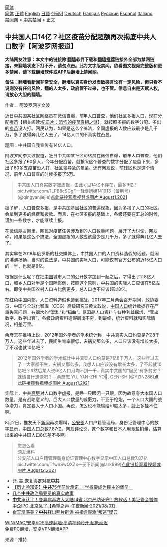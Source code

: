  <!-- 面包屑导航 --> <div class="breadcrumb"><!-- GTranslate: https://gtranslate.io/ -->  <div class="switcher notranslate">  <div class="selected">  <a href="#" onclick="return false;"> 简体</a>  </div>  <div class="option">  <a href="https://www.bannedbook.org" onclick="doGTranslate('zh-CN|zh-CN');jQuery('div.switcher div.selected a').html(jQuery(this).html());return false;" title="简体中文" class="nturl selected"> 简体</a>  <a href="https://www.bannedbook.org/zh-tw/" onclick="doGTranslate('zh-CN|zh-TW');jQuery('div.switcher div.selected a').html(jQuery(this).html());return false;" title="繁體中文" class="nturl"> 正體</a>  <a href="https://www.bannedbook.org/en/" onclick="doGTranslate('zh-CN|en');jQuery('div.switcher div.selected a').html(jQuery(this).html());return false;" title="English" class="nturl"> English</a>  <a href="https://www.bannedbook.org/ja/" onclick="doGTranslate('zh-CN|ja');jQuery('div.switcher div.selected a').html(jQuery(this).html());return false;" title="日本語" class="nturl"> 日語</a>  <a href="https://www.bannedbook.org/ko/" onclick="doGTranslate('zh-CN|ko');jQuery('div.switcher div.selected a').html(jQuery(this).html());return false;" title="한국어" class="nturl"> 한국어</a>  <a href="https://www.bannedbook.org/de/" onclick="doGTranslate('zh-CN|de');jQuery('div.switcher div.selected a').html(jQuery(this).html());return false;" title="Deutsch" class="nturl"> Deutsch</a>  <a href="https://www.bannedbook.org/fr/" onclick="doGTranslate('zh-CN|fr');jQuery('div.switcher div.selected a').html(jQuery(this).html());return false;" title="Français" class="nturl"> Français</a>  <a href="https://www.bannedbook.org/ru/" onclick="doGTranslate('zh-CN|ru');jQuery('div.switcher div.selected a').html(jQuery(this).html());return false;" title="Русский" class="nturl"> Русский</a>  <a href="https://www.bannedbook.org/es/" onclick="doGTranslate('zh-CN|es');jQuery('div.switcher div.selected a').html(jQuery(this).html());return false;" title="Español" class="nturl"> Español</a>  <a href="https://www.bannedbook.org/it/" onclick="doGTranslate('zh-CN|it');jQuery('div.switcher div.selected a').html(jQuery(this).html());return false;" title="Italiano" class="nturl"> Italiano</a>  </div>  </div>      <div class='breadcrumb-sub'><!-- Breadcrumb NavXT 6.3.0 --> <a href="https://www.bannedbook.org/" class="home">禁闻网</a> &gt; <a href="https://www.bannedbook.org/bnews/cbnews/" class="category">中共禁闻</a> &gt; 正文</div></div><h2>中共国人口14亿？社区疫苗分配超额再次揭底中共人口数字【阿波罗网报道】</h2> <p class="notice"><b>大陆网友注意：本文中的链接除 <a href="https://github.com/bannedbook/fanqiang" >翻墙</a>软件下载和<a href="https://github.com/killgcd/justmysocks/blob/master/README.md">翻墙推荐</a>链接外全部为禁网链接，未翻墙状态下打不开，请勿点击。此为文字版禁闻，欲看图文视频完整版和更多禁闻，请下载<a href="https://github.com/bannedbook/fanqiang">翻墙软件或APP</a>后翻墙上禁闻网。</p><p>备注：翻墙看新闻非常安全，翻墙以真实身份发表敏感言论有一定风险，但只看不说则没有任何风险，翻的人太多，政府管不过来，也不管。信息自由是天赋人权，请放心大胆的翻墙。</b></p>  <div class="entry"> <p>作者： 阿波罗网李文波</p> <p id="summary">近日<a href="https://www.bannedbook.org/bnews/tag/%e4%b8%ad%e5%85%b1/" class="st_tag internal_tag" rel="tag" title="标签 中共 下的日志">中共</a>国某社区网络员在微信自爆，前年<a href="https://www.bannedbook.org/bnews/tag/%E4%BA%BA%E5%8F%A3%E6%99%AE%E6%9F%A5/" class="st_tag internal_tag" rel="tag" title="标签 人口普查 下的日志">人口普查</a>，他们社区多报人口，现在分配<span class='wp_keywordlink'><a href="https://www.bannedbook.org/bnews/tculture/20160630/551027.html" title="疫苗" target="_blank">疫苗</a></span>【相关阅读:<a href='https://www.bannedbook.org/bnews/topimagenews/20180408/925060.html' target='_blank'>纪录片：恐怖的疫苗真相之谜</a>】，就按照多报的数字分配。多出的<a href="https://www.bannedbook.org/bnews/tag/%e7%96%ab%e8%8b%97/" class="st_tag internal_tag" rel="tag" title="标签 疫苗 下的日志">疫苗</a>没人打。网民认为，如果是这么个搞法，全国虚报的人数应该最少是几千万，多了就得奔几亿人去了。14亿人口的不真实性凸显。</p> <p id="conimg">题图：中共国自我宣传有14亿人口。</p> <p>阿波罗网李文波报道，近日中共国某社区网络员在微信自爆，前年人口普查，他们社区多报了60多人，今年分配疫苗，就按照这个普查的数字分配了疫苗下来，多出了60多支疫苗没人打，社区领导急的晕菜。还有网友说，前锋区也是这个情况，前年人口普查的时候多报了5万。</p>  <blockquote><p>中共国人口真实数字被虚报，由此可见14亿不存在，最多9亿！pic.twitter.com/1LPB8cSCgF—轻烟姐姐141913（备用号）(@qingyanjiejie)<a href="https://twitter.com/qingyanjiejie/status/1421736511448313865?ref_src=twsrc%5Etfw">点此链接观看视频或图片 August1,2021</a></p></blockquote> <p>据了解，人口普查多报，是中共国基层社区的普遍现象，因为多报了人口的社区，会拿到更多的经费和拨款。而且，在社区多报的基础上，各级还要在汇总的时候，谎加一些数字，才能继续上报。</p> <p>在微信朋友圈里，网民对疫苗任务涉及到的<a href="https://www.bannedbook.org/bnews/tag/%E4%BA%BA%E5%8F%A3%E6%95%B0%E9%87%8F/" class="st_tag internal_tag" rel="tag" title="标签 人口数量 下的日志">人口数量</a>问题，展开了大讨论，网友称，如果是这么个搞法，全国虚报的人数应该最少是几千万，多了就得奔几亿人去了。</p> <p>其实早在2018年俄罗斯的社交媒体上，中共国人口的人口资料造假的话题，就闹的沸沸扬扬，当时的说法是，中共国的实际人口，可能仅有官方公布的近15亿人口的一半，也就是8亿。</p>  <p>根据是什么呢？在把<span class='wp_keywordlink_affiliate'><a href="https://www.bannedbook.org/" title="中国" target="_blank">中国</a></span>城市人口的公开数字加到一起之后，才得出了2.8亿人口，城乡人口对半是个国际惯例，按照这个原则，中共国的实际人口应该在5亿左右。即使中共国农村人口占比例更多，总人口也不应该超过8亿。</p> <p>在红色<a href="https://www.bannedbook.org/bnews/tag/%E4%B8%AD%E5%9B%BD/" class="st_tag internal_tag" rel="tag" title="标签 中国 下的日志">中国</a>内部，人口资料造假也遭到挑战，2017年三月两会召开期间，政协委员、中国与全球化智库（CCG）高级研究员黄文政说，<a href="https://www.bannedbook.org/bnews/tag/%E4%B8%AD%E5%9B%BD%E4%BA%BA%E5%8F%A3/" class="st_tag internal_tag" rel="tag" title="标签 中国人口 下的日志">中国人口</a>统计数据存在严重失真问题，有很大的“混乱”和“扭曲”。原因是人口资料与各种利益捆绑，“官出数字、数字出官”，各级政府资料造假层出不穷，到最终，统计资料就和实际情况，相差万里。</p> <p>余彦志在推特上说，2012年国外学者的学术统计称，中共真实人口约莫是7亿8千万人。这些年过去了，民间生育率很低，灾祸又那么多，人口应该没有增长太多，了不起也就10亿吧？</p> <blockquote><p>2012年国外学者的学术统计中共真实人口约莫是7亿8千万人。这些年过去了！大家都不生，灾祸又那么多，我想人口应该没有增长太多，了不起就10亿吧？#然后某人说6亿人口月均不到一千&#8230;真实中共国的“居民”有多贫穷？就请自行想像吧？—余彦志     YU, YAN-ZHI     YO, GEN-SHI(@YZIN286)<a href="https://twitter.com/YZIN286/status/1421758933752967175?ref_src=twsrc%5Etfw">点此链接观看视频或图片 August1,2021</a></p> </blockquote> <p>实际上，中共<span class='wp_keywordlink_affiliate'><a href="https://www.bannedbook.org/bnews/ccpdope/" title="中共高层内幕" target="_blank">高层</a></span>对人口数字虚报，是睁一只眼闭一只眼，因为故意夸大本国人口数量，是有战略意义的，巨大人口数量的威慑力，不亚于枪炮，一个人口大国的战争潜力，肯定要大于人口小国。再说，怎么也不能输给印度太多，脸上多挂不住啊。</p> <p>8月2日，推友天下<span class='wp_keywordlink_affiliate'><a href="https://www.bannedbook.org/" title="新闻">新闻</a></span>再次爆料，<a href="https://www.bannedbook.org/bnews/tag/%e5%85%ac%e5%ae%89%e9%83%a8/" class="st_tag internal_tag" rel="tag" title="标签 公安部 下的日志">公安部</a>人口户籍管理局，身份证管理中心的数字显示，<a href="https://www.bannedbook.org/bnews/tag/%e4%b8%ad%e5%9b%bd%e4%ba%ba/" class="st_tag internal_tag" rel="tag" title="标签 中国人 下的日志">中国人</a>口总数7.87亿。网友<span class='wp_keywordlink_affiliate'><a href="https://www.bannedbook.org/bnews/comments/" title="新闻评论" target="_blank">评论</a></span>说，这个数字和日本人用食盐销量，估算出来的中共国人口8亿差不多啊。</p> <blockquote><p>您怎么看<br />网友爆料<br />公安部人口户籍管理局身份证管理中心数字显示中国人口总数7.87亿pic.twitter.com/TfwnSwQXZx—天下新闻(@ark999)<a href="https://twitter.com/ark999/status/1422065672029237250?ref_src=twsrc%5Etfw">点此链接观看视频或图片 August2,2021</a></p></blockquote> <ul class='op-related-articles' title='相关阅读'> <li><a href='https://www.bannedbook.org/bnews/bannedvideo/20210802/1598828.html' target='_blank'>菲-美 恢复协定对抗<b>中共</b></a></li> <li><a href='https://www.bannedbook.org/bnews/headline/20210802/1598812.html' target='_blank'>【历史冷知识】<b>中共</b>75年前曾承诺：「学校要成为民主的堡垒」</a></li> <li><a href='https://www.bannedbook.org/bnews/ccpdope/20210802/1598791.html' target='_blank'>几个<b>中共</b>政治局要员的真实故事</a></li> <li><a href='https://www.bannedbook.org/bnews/comments/20210802/1598683.html' target='_blank'><b>中共</b>承认了！变异病毒攻入大陆14省 北京严防死守！放软话！美证管会暂停中企IPO 北京急了【希望之声-午夜新闻-2021/08/01】</a></li> <li><a href='https://www.bannedbook.org/bnews/comments/20210802/1598681.html' target='_blank'>崔天凯滞美？<b>中共</b>释出照片辟谣 被指造假添“叛逃”疑云</a></li> </ul> <p class="texttj"> <a href="https://github.com/bannedbook/fanqiang/wiki/V2ray%E6%9C%BA%E5%9C%BA" target="_blank">WIN/MAC/安卓/iOS高速翻墙:高清视频秒开,超低延迟</a><br/> <a href="https://github.com/bannedbook/fanqiang/wiki/%E7%A6%81%E9%97%BB%E7%BD%91%E5%AE%89%E5%8D%93%E7%BF%BB%E5%A2%99%E6%96%B0%E9%97%BBAPP" target="_blank">免费PC翻墙、安卓VPN翻墙APP</a></p> <p> 来源：推特 </p><a name='sharetosocial'></a>  <div style="margin-bottom:5px;padding-bottom:5px;clear:both"> <div id="archive-pix-1" class="banner-ads"> <!-- AuctionX Display platform tag START --> <div id="26318x728x90x621x_ADSLOT2" clicktrack="%%CLICK_URL_ESC%%"></div> <!-- AuctionX Display platform tag END --> </div> <div id="archive-pix-2" class="banner-ads"> <!-- AuctionX Display platform tag START --> <div id="26315x300x250x621x_ADSLOT2" clicktrack="%%CLICK_URL_ESC%%"></div> <!-- AuctionX Display platform tag END --> </div> </div>  <div id="archive-pix-1" class="banner-ads"> <!-- AuctionX Display platform tag START --> <div id="26318x728x90x621x_ADSLOT3" clicktrack="%%CLICK_URL_ESC%%"></div> <!-- AuctionX Display platform tag END --> </div> </div><!--END ENTRY--> 